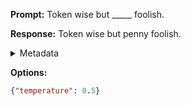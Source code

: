 **Prompt:**
Token wise but _____ foolish.

**Response:**
Token wise but penny foolish.

<details><summary>Metadata</summary>

- Duration: 699 ms
- Datetime: 2023-09-02T22:19:00.739328
- Model: gpt-3.5-turbo-0613

</details>

**Options:**
```json
{"temperature": 0.5}
```

